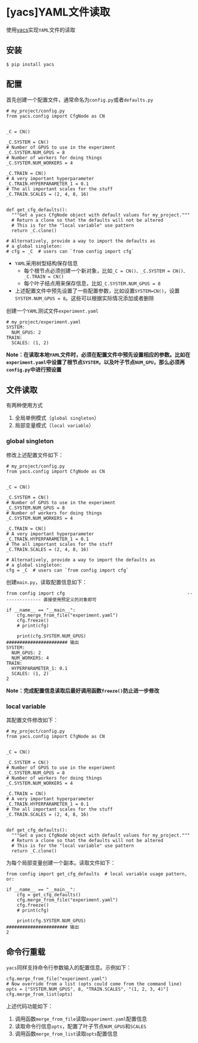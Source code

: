 
# [yacs]YAML文件读取

使用[yacs](https://github.com/rbgirshick/yacs)实现`YAML`文件的读取

## 安装

```
$ pip install yacs
```

## 配置

首先创建一个配置文件，通常命名为`config.py`或者`defaults.py`

```
# my_project/config.py
from yacs.config import CfgNode as CN


_C = CN()

_C.SYSTEM = CN()
# Number of GPUS to use in the experiment
_C.SYSTEM.NUM_GPUS = 8
# Number of workers for doing things
_C.SYSTEM.NUM_WORKERS = 4

_C.TRAIN = CN()
# A very important hyperparameter
_C.TRAIN.HYPERPARAMETER_1 = 0.1
# The all important scales for the stuff
_C.TRAIN.SCALES = (2, 4, 8, 16)


def get_cfg_defaults():
  """Get a yacs CfgNode object with default values for my_project."""
  # Return a clone so that the defaults will not be altered
  # This is for the "local variable" use pattern
  return _C.clone()

# Alternatively, provide a way to import the defaults as
# a global singleton:
# cfg = _C  # users can `from config import cfg`
```

* `YAML`采用树型结构保存信息
    * 每个根节点必须创建一个新对象，比如`_C = CN()、_C.SYSTEM = CN()、_C.TRAIN = CN()`
    * 每个叶子结点用来保存信息，比如`_C.SYSTEM.NUM_GPUS = 8`
* 上述配置文件中预先设置了一些配置参数，比如设置`SYSTEM=CN()`，设置`SYSTEM.NUM_GPUS = 8`。这些可以根据实际情况添加或者删除

创建一个`YAML`测试文件`experiment.yaml`

```
# my_project/experiment.yaml
SYSTEM:
  NUM_GPUS: 2
TRAIN:
  SCALES: (1, 2)
```

**Note：在读取本地`YAML`文件时，必须在配置文件中预先设置相应的参数。比如在`experiment.yaml`中设置了根节点`SYSTEM`，以及叶子节点`NUM_GPU`，那么必须再`config.py`中进行预设置**

## 文件读取

有两种使用方式

1. 全局单例模式（`global singleton`）
2. 局部变量模式（`local variable`）

### global singleton

修改上述配置文件如下：

```
# my_project/config.py
from yacs.config import CfgNode as CN


_C = CN()

_C.SYSTEM = CN()
# Number of GPUS to use in the experiment
_C.SYSTEM.NUM_GPUS = 8
# Number of workers for doing things
_C.SYSTEM.NUM_WORKERS = 4

_C.TRAIN = CN()
# A very important hyperparameter
_C.TRAIN.HYPERPARAMETER_1 = 0.1
# The all important scales for the stuff
_C.TRAIN.SCALES = (2, 4, 8, 16)

# Alternatively, provide a way to import the defaults as
# a global singleton:
cfg = _C  # users can `from config import cfg`
```

创建`main.py`，读取配置信息如下：

```
from config import cfg                                              --------------- 直接使用预定义的对象即可

if __name__ == "__main__":
    cfg.merge_from_file("experiment.yaml")
    cfg.freeze()
    # print(cfg)

    print(cfg.SYSTEM.NUM_GPUS)
####################### 输出
SYSTEM:
  NUM_GPUS: 2
  NUM_WORKERS: 4
TRAIN:
  HYPERPARAMETER_1: 0.1
  SCALES: (1, 2)
2
```

**Note：完成配置信息读取后最好调用函数`freeze()`防止进一步修改**

### local variable

其配置文件修改如下：

```
# my_project/config.py
from yacs.config import CfgNode as CN


_C = CN()

_C.SYSTEM = CN()
# Number of GPUS to use in the experiment
_C.SYSTEM.NUM_GPUS = 8
# Number of workers for doing things
_C.SYSTEM.NUM_WORKERS = 4

_C.TRAIN = CN()
# A very important hyperparameter
_C.TRAIN.HYPERPARAMETER_1 = 0.1
# The all important scales for the stuff
_C.TRAIN.SCALES = (2, 4, 8, 16)


def get_cfg_defaults():
  """Get a yacs CfgNode object with default values for my_project."""
  # Return a clone so that the defaults will not be altered
  # This is for the "local variable" use pattern
  return _C.clone()
```

为每个局部变量创建一个副本。读取文件如下：

```
from config import get_cfg_defaults  # local variable usage pattern, or:

if __name__ == "__main__":
    cfg = get_cfg_defaults()
    cfg.merge_from_file("experiment.yaml")
    cfg.freeze()
    # print(cfg)

    print(cfg.SYSTEM.NUM_GPUS)
####################### 输出
2
```

## 命令行重载

`yacs`同样支持命令行参数输入的配置信息。示例如下：

```
cfg.merge_from_file("experiment.yaml")
# Now override from a list (opts could come from the command line)
opts = ["SYSTEM.NUM_GPUS", 8, "TRAIN.SCALES", "(1, 2, 3, 4)"]
cfg.merge_from_list(opts)
```

上述代码功能如下：

1. 调用函数`merge_from_file`读取`experiment.yaml`配置信息
2. 读取命令行信息`opts`，配置了叶子节点`NUM_GPUS`和`SCALES`
3. 调用函数`merge_from_list`读取`opts`配置信息